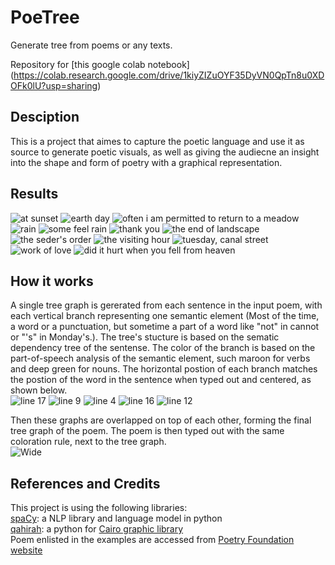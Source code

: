 # PoeTree

Generate tree from poems or any texts.

Repository for [this google colab notebook]
(https://colab.research.google.com/drive/1kiyZIZuOYF35DyVN0QpTn8u0XDOFk0lU?usp=sharing)

## Desciption
This is a project that aimes to capture the poetic language and use it as source to generate poetic visuals, as well as giving the audiecne an insight into the shape and form of poetry with a graphical representation. 
<br/>

## Results
![at sunset](https://user-images.githubusercontent.com/73414720/166861264-f7b9fc44-fae8-4e7e-b7a1-b1646f59d03d.png)
![earth day](https://user-images.githubusercontent.com/73414720/166861273-a25db418-db58-4eed-be6b-0d94d793fdba.png)
![often i am permitted to return to a meadow](https://user-images.githubusercontent.com/73414720/166861280-0a188a67-dfe9-49a2-9d8d-642eeccdc264.png)
![rain](https://user-images.githubusercontent.com/73414720/166861283-31215ae9-f580-4da8-8968-82e095482f43.png)
![some feel rain](https://user-images.githubusercontent.com/73414720/166861289-0a650c33-721a-47d2-abad-b19deb34cb67.png)
![thank you](https://user-images.githubusercontent.com/73414720/166861295-6991f398-5c16-4944-8089-0b773d1d0555.png)
![the end of landscape](https://user-images.githubusercontent.com/73414720/166861300-d72ab2a5-dcb5-4a13-a49a-2bef1dcd5027.png)
![the seder's order](https://user-images.githubusercontent.com/73414720/166861313-58a58ee7-b652-4cfd-ab94-4f22e535adc0.png)
![the visiting hour](https://user-images.githubusercontent.com/73414720/166861318-b20f8142-2cd0-4cb5-ad59-8a8cbdd09200.png)
![tuesday, canal street](https://user-images.githubusercontent.com/73414720/166861327-1e0c3814-6922-4c77-8071-defef08828fe.png)
![work of love](https://user-images.githubusercontent.com/73414720/166861329-f35e5e6b-83a6-4ac3-af3d-2b2b04790445.png)
![did it hurt when you fell from heaven](https://user-images.githubusercontent.com/73414720/166861336-5755df5c-1a1a-4047-869c-3c75bc42cf38.png)
<br/>

## How it works
A single tree graph is gererated from each sentence in the input poem, with each vertical branch representing one semantic element (Most of the time, a word or a punctuation, but sometime a part of a word like "not" in cannot or "'s" in Monday's.). The tree's stucture is based on the sematic dependency tree of the sentense.  The color of the branch is based on the part-of-speech analysis of the semantic element, such maroon for verbs and deep green for nouns. The horizontal postion of each branch matches the postion of the word in the sentence when typed out and centered, as shown below.<br/>
![line 17](https://user-images.githubusercontent.com/73414720/166862078-50671d55-4004-40ab-9f86-39cbd9e4c984.png)
![line 9](https://user-images.githubusercontent.com/73414720/166862087-93e21af9-cb4b-4876-9ff8-46bd212cc02e.png)
![line 4](https://user-images.githubusercontent.com/73414720/166862102-692e81a3-777d-4f77-9cc6-8b82305fa195.png)
![line 16](https://user-images.githubusercontent.com/73414720/166862136-1a33abd4-acea-45be-b5de-4417716bcb58.png)
![line 12](https://user-images.githubusercontent.com/73414720/166862361-1f766717-8b22-4068-84dd-20de647b8b26.png)

Then these graphs are overlapped on top of each other, forming the final tree graph of the poem.
The poem is then typed out with the same coloration rule, next to the tree graph.<br/>
![Wide](https://user-images.githubusercontent.com/73414720/166862280-6f415a7b-5113-4245-b3a7-3ce117b7c3b4.png)
<br/>
## References and Credits
This project is using the following libraries:<br/>
[spaCy](https://spacy.io/): a NLP library and language model in python<br/>
[qahirah](https://github.com/ldo/qahirah): a python for [Cairo graphic library](https://www.cairographics.org/)<br/>
Poem enlisted in the examples are accessed from [Poetry Foundation website](https://www.poetryfoundation.org/)<br/>

